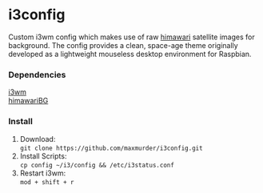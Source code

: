 # i3config

Custom i3wm config which makes use of raw <a href="https://github.com/maxmurder/himawari">himawari</a> satellite images for background. The config provides a clean, space-age theme originally developed as a lightweight mouseless desktop environment for Raspbian.

### Dependencies

 <a href="https://i3wm.org/">i3wm</a>\
 <a href="https://github.com/maxmurder/himawari">himawariBG</a>

### Install

 1. Download:\
    `git clone https://github.com/maxmurder/i3config.git`
 2. Install Scripts:\
    `cp config ~/i3/config && /etc/i3status.conf`
 3. Restart i3wm:\
    `mod + shift + r`

